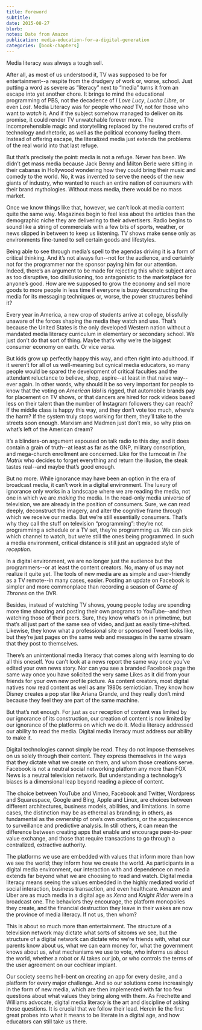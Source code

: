 ```yaml
---
title: Foreword
subtitle: 
date: 2015-08-27
blurb: 
notes: Date from Amazon
publication: media-education-for-a-digital-generation
categories: [book-chapters]
---
```


Media literacy was always a tough sell.

After all, as most of us understood it, TV was supposed to be for entertainment--a respite from the drudgery of work or, worse, school. Just putting a word as severe as “literacy” next to “media” turns it from an escape into yet another chore. It brings to mind the educational programming of PBS, not the decadence of _I Love Lucy_, _Lucha Libre_, or even _Lost_. Media Literacy was for people who _read_ TV, not for those who want to _watch_ it. And if the subject somehow managed to deliver on its promise, it could render TV unwatchable forever more. The incomprehensible magic and storytelling replaced by the neutered crafts of technology and rhetoric, as well as the political economy fueling them. Instead of offering escape, the literalized media just extends the problems of the real world into that last refuge.

But that’s precisely the point: media is not a refuge. Never has been. We didn’t get mass media because Jack Benny and Milton Berle were sitting in their cabanas in Hollywood wondering how they could bring their music and comedy to the world. No, it was invented to serve the needs of the new giants of industry, who wanted to reach an entire nation of consumers with their brand mythologies. Without mass media, there would be no mass market.

Once we know things like that, however, we can’t look at media content quite the same way. Magazines begin to feel less about the articles than the demographic niche they are delivering to their advertisers. Radio begins to sound like a string of commercials with a few bits of sports, weather, or news slipped in between to keep us listening. TV shows make sense only as environments fine-tuned to sell certain goods and lifestyles.

Being able to see through media’s spell to the agendas driving it is a form of critical thinking. And it’s not always fun--not for the audience, and certainly not for the programmer nor the sponsor paying him for our attention. Indeed, there’s an argument to be made for rejecting this whole subject area as too disruptive, too disillusioning, too antagonistic to the marketplace for anyone’s good. How are we supposed to grow the economy and sell more goods to more people in less time if everyone is busy deconstructing the media for its messaging techniques or, worse, the power structures behind it?

Every year in America, a new crop of students arrive at college, blissfully unaware of the forces shaping the media they watch and use. That’s because the United States is the only developed Western nation without a mandated media literacy curriculum in elementary or secondary school. We just don’t do that sort of thing. Maybe that’s why we’re the biggest consumer economy on earth. Or vice versa.

But kids grow up perfectly happy this way, and often right into adulthood. If it weren’t for all of us well-meaning but cynical media educators, so many people would be spared the development of critical faculties and the attendant reluctance to believe, shop, aspire--at least in that naive way--ever again. In other words, why should it be so very important for people to know that the voting on _American Idol_ is rigged, that automobile brands pay for placement on TV shows, or that dancers are hired for rock videos based less on their talent than the number of Instagram followers they can reach? If the middle class is happy this way, and they don’t vote too much, where’s the harm? If the system truly stops working for them, they’ll take to the streets soon enough. Marxism and Madmen just don’t mix, so why piss on what’s left of the American dream?

It’s a blinders-on argument espoused on talk radio to this day, and it does contain a grain of truth--at least as far as the GNP, military conscription, and mega-church enrollment are concerned. Like for the turncoat in _The Matrix_ who decides to forget everything and return the illusion, the steak tastes real--and maybe that’s good enough.

But no more. While ignorance may have been an option in the era of broadcast media, it can’t work in a digital environment. The luxury of ignorance only works in a landscape where we are reading the media, not one in which we are _making_ the media. In the read-only media universe of television, we are already in the position of consumers. Sure, we can read deeply, deconstruct the imagery, and alter the cognitive frame through which we receive our media. But we’re still essentially consumers. That’s why they call the stuff on television “programming”: they’re not programming a schedule or a TV set, they’re programming _us_. We can pick which channel to watch, but we’re still the ones being programmed. In such a media environment, critical distance is still just an upgraded style of _reception_.

In a digital environment, we are no longer just the audience but the programmers--or at least the content creators. No, many of us may not realize it quite yet. The tools of new media are as simple and user-friendly as a TV remote--in many cases, easier. Posting an update on Facebook is simpler and more commonplace than recording a season of _Game of Thrones_ on the DVR.

Besides, instead of watching TV shows, young people today are spending more time shooting and posting their own programs to YouTube--and then watching those of their peers. Sure, they know what’s on in primetime, but that’s all just part of the same sea of video, and just as easily time-shifted. Likewise, they know what a professional site or sponsored Tweet looks like, but they’re just pages on the same web and messages in the same stream that they post to themselves.

There’s an unintentional media literacy that comes along with learning to do all this oneself. You can’t look at a news report the same way once you’ve edited your own news story. Nor can you see a branded Facebook page the same way once you have solicited the very same Likes as it did from your friends for your own new profile picture. As content creators, most digital natives now read content as well as any 1980s semiotician. They know how Disney creates a pop star like Ariana Grande, and they really don’t mind because they feel they are part of the same machine.

But that’s not enough. For just as our reception of content was limited by our ignorance of its construction, our creation of content is now limited by our ignorance of the platforms on which we do it. Media literacy addressed our ability to read the media. Digital media literacy must address our ability to make it.

Digital technologies cannot simply be read. They do not impose themselves on us solely through their content. They express themselves in the ways that they dictate what we create on them, and whom those creations serve. Facebook is not a neutral social networking platform any more than FOX News is a neutral television network. But understanding a technology’s biases is a dimensional leap beyond reading a piece of content.

The choice between YouTube and Vimeo, Facebook and Twitter, Wordpress and Squarespace, Google and Bing, Apple and Linux, are choices between different architectures, business models, abilities, and limitations. In some cases, the distinction may be as ethereal as branding; in others, as fundamental as the ownership of one’s own creations, or the acquiescence to surveillance and predictive analysis. In still others, it can mean the difference between creating apps that enable and encourage peer-to-peer value exchange, and those that require transactions to go through a centralized, extractive authority.

The platforms we use are embedded with values that inform more than how we see the world; they inform how we create the world. As participants in a digital media environment, our interaction with and dependence on media extends far beyond what we are choosing to read and watch. Digital media literacy means seeing the values embedded in the highly mediated world of social interaction, business transaction, and even healthcare. Amazon and Uber are as much media in a digital age as _Xena_ and _Knight Rider_ were in a broadcast one. The behaviors they encourage, the platform monopolies they create, and the financial destruction they leave in their wakes are now the province of media literacy. If not us, then whom?

This is about so much more than entertainment. The structure of a television network may dictate what sorts of sitcoms we see, but the structure of a digital network can dictate who we’re friends with, what our parents know about us, what we can earn money for, what the government knows about us, what mechanisms we use to vote, who informs us about the world, whether a robot or AI takes our job, or who controls the terms of the user agreement on our cochlear implant.

Our society seems hell-bent on creating an app for every desire, and a platform for every major challenge. And so our solutions come increasingly in the form of new media, which are then implemented with far too few questions about what values they bring along with them. As Frechette and Williams advocate, digital media literacy is the art and discipline of asking those questions. It is crucial that we follow their lead. Herein lie the first great probes into what it means to be literate in a digital age, and how educators can still take us there.

